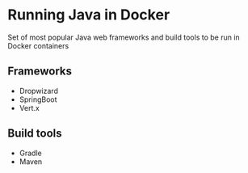 # Running Java in Docker
Set of most popular Java web frameworks and build tools to be run in 
Docker containers


## Frameworks
* Dropwizard
* SpringBoot
* Vert.x

## Build tools
* Gradle
* Maven